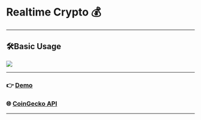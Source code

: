 # Realtime Crypto 💰

---

## 🛠Basic Usage

![](demo.gif)

---

### 👉 [Demo](https://jackworld99.github.io/Realtime-Crypto/realtime_crypto.html "Show realtime_crypto.html")

### 🌐 [CoinGecko API](https://www.coingecko.com/en/api/documentation "API documentation")

---

